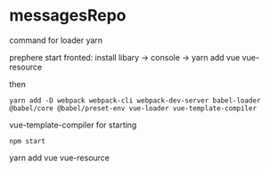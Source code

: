 # messagesRepo

command for loader yarn

prephere start fronted:
install libary -> console ->  yarn add vue vue-resource

then
```
yarn add -D webpack webpack-cli webpack-dev-server babel-loader @babel/core @babel/preset-env vue-loader vue-template-compiler
```
vue-template-compiler
for starting
```
npm start
```

yarn add vue vue-resource